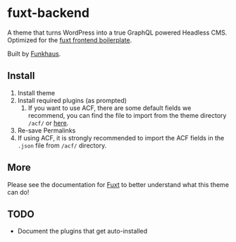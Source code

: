 # fuxt-backend

A theme that turns WordPress into a true GraphQL powered Headless CMS. Optimized for the [fuxt frontend boilerplate](https://github.com/funkhaus/fuxt).

Built by [Funkhaus](http://funkhaus.us/).

## Install

1.  Install theme
1.  Install required plugins (as prompted)
    1.  If you want to use ACF, there are some default fields we recommend, you can find the file to import from the theme directory `/acf/` or [here](https://github.com/funkhaus/fuxt-backend/tree/master/acf).
1.  Re-save Permalinks
1.  If using ACF, it is strongly recommended to import the ACF fields in the `.json` file from `/acf/` directory.

## More

Please see the documentation for [Fuxt](https://github.com/funkhaus/fuxt) to better understand what this theme can do!

## TODO

-   Document the plugins that get auto-installed
